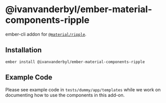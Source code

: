 @ivanvanderbyl/ember-material-components-ripple
======================

ember-cli addon for [`@material/ripple`](https://github.com/material-components/material-components-web/tree/master/packages/mdc-ripple).

Installation
------------

    ember install @ivanvanderbyl/ember-material-components-ripple

Example Code
---------------

Please see example code in `tests/dummy/app/templates` while we work on documenting how to
use the components in this add-on.

